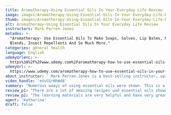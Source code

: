 ```yaml
---
title: Aromatherapy-Using Essential Oils In Your Everyday Life Review
image: images/Aromatherapy-Using-Essential-Oils-In-Your-Everyday-Life-Review.jpeg
thumb: images/Aromatherapy-Using-Essential-Oils-In-Your-Everyday-Life-Review.jpeg
alt: Aromatherapy-Using Essential Oils In Your Everyday Life Review
instructors: Mark Perren-Jones
metades: >-
  "Aromatherapy- Use Essential Oils To Make Soaps, Salves, Lip Balms, Make
  Blends, Insect Repellents And So Much More."
categories: general health
language: English
udemyUrlenc: >-
  https%3A%2F%2Fwww.udemy.com%2Faromatherapy-how-to-use-essential-oils-in-your-everyday-life%2F
udemyUrl: >-
  https://www.udemy.com/aromatherapy-how-to-use-essential-oils-in-your-everyday-life/
about_instructor: ' Mark Perren-Jones is a best-selling instructor, spa owner, massage therapist, acupuncturist and pain specialist. He owns the Isla Verde spa, an award-winning spa that is ranked consistently as one of the best spas in different sites. His youtube channel has over a million views and helps inform people about his expertise. He gives massage courses that caters to both beginners and qualified professional therapist who wants to advance their career.'
video_handle: 'eVvCGrHhWd8'
summary: "Numerous waays of using essential oils were shown. This is a great help for beginners or professionals who wants to use it at home or for their business."
review_p1: "There are a lot of amazing recipes and essential oils shown in the course that can be enjoyed in everyday life. It gives a wonderful introduction to essential oils and provides interesting lectures to its students. The course provides a lot of information and allows the students to be creative in their work. The whole course is comprehensive and a lot of things can be learned about essential oils that have never been thought of before. There are a lot of wonderful insights given to the use of essential oils. Mark is a wonderful person who wants to share his knowledge about essential oils. He is very kind and teaches in the simplest way possible. He is very entertaining and engaging with his students."
review_p2: "The learning materials are very helpful and have very great supplemental materials for students learning. The materials were covered in an organized way and there were clear descriptions for the students. It gives the students more confidence in their skills and excited to try out new things with essential oils, This course is good for any person with different levels of knowledge of essential oils. they can either be a beginner or a professional wanting to know more ways of using essential oils. The knowledge given in the course is a huge asset for anyone who wants to use it for personal use or for their business."
agent: 'Katharina'
draft: false
---
```



